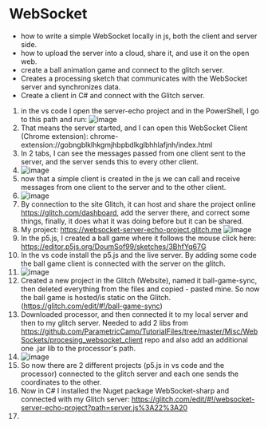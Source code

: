 # WebSocket
- how to write a simple WebSocket locally in js, both the client and server side.
- how to upload the server into a cloud, share it, and use it on the open web.
- create a ball animation game and connect to the glitch server.
- Creates a processing sketch that communicates with the WebSocket server and synchronizes data.
- Create a client in C# and connect with the Glitch server.

1) in the vs code I open the server-echo project and in the PowerShell, I go to this path and run:
![image](https://github.com/DoumSof99/WebSocket/assets/71881384/899632e2-f8e3-4a7d-ba77-226e72400bab)
2) That means the server started, and I can open this WebSocket Client (Chrome extension): chrome-extension://gobngblklhkgmjhbpbdlkglbhhlafjnh/index.html
3) In 2 tabs, I can see the messages passed from one client sent to the server, and the server sends this to every other client.
4) ![image](https://github.com/DoumSof99/WebSocket/assets/71881384/e91ce2b7-c7ce-4e52-aa44-b2d11b0cb78d)
5) now that a simple client is created in the js we can call and receive messages from one client to the server and to the other client.
6) ![image](https://github.com/DoumSof99/WebSocket/assets/71881384/792e8866-50ec-4df6-b09e-fe6b36c2bcb5)
7) By connection to the site Glitch, it can host and share the project online https://glitch.com/dashboard, add the server there, and correct some things, finally, it does what it was doing before but it can be shared.
8) My project: https://websocket-server-echo-project.glitch.me
   ![image](https://github.com/DoumSof99/WebSocket/assets/71881384/4e7fcc08-2930-4c5d-bc07-a299ad8290c1)
9) In the p5.js, I created a ball game where it follows the mouse click here: https://editor.p5js.org/DoumSof99/sketches/3BhfYq67G
10) In the vs code install the p5.js and the live server. By adding some code the ball game client is connected with the server on the glitch.
11) ![image](https://github.com/DoumSof99/WebSocket/assets/71881384/8b3d314b-d8a3-479f-b709-59ec98202b70)
12) Created a new project in the Glitch (Website), named it ball-game-sync, then deleted everything from the files and copied - pasted mine. So now the ball game is hosted/is static on the Glitch. (https://glitch.com/edit/#!/ball-game-sync)
13) Downloaded processor, and then connected it to my local server and then to my glitch server. Needed to add 2 libs from https://github.com/ParametricCamp/TutorialFiles/tree/master/Misc/WebSockets/procesing_websocket_client repo and also add an additional one .jar lib to the processor's path.
14) ![image](https://github.com/DoumSof99/WebSocket/assets/71881384/1ade8d5d-5db9-495c-b344-d5e577193da6)
15) So now there are 2 different projects (p5.js in vs code and the processor) connected to the glitch server and each one sends the coordinates to the other.
16) Now in C# I installed the Nuget package WebSocket-sharp and connected with my Glitch server: https://glitch.com/edit/#!/websocket-server-echo-project?path=server.js%3A22%3A20
17) 
